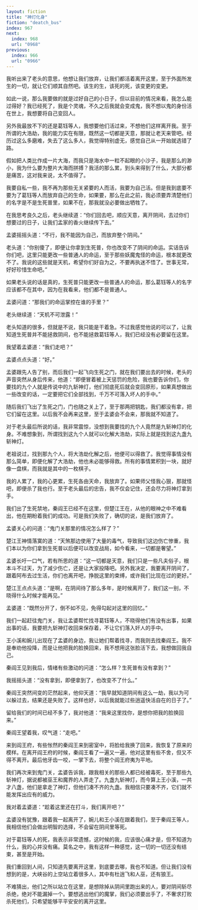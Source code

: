 ```yaml
---
layout: fiction
title: "神灯化身"
fiction: "deatch_bus"
index: 967
next:
  index: 968
  url: "0968"
previous:
  index: 966
  url: "0966"
---
```

我听出来了老头的意思，他想让我们放弃，让我们都活着离开这里，至于外面所发生的一切，就让它们顺其自然吧。该生的生，该死的死，该变更的变更。

如此一说，那么我要做的就是过好自己的小日子，但以目前的情况来看，我怎么能过得好？我已经死了，我是个灵魂，不久之后我就会变成鬼，我不想以鬼的身份活在世上，我想要将自己变回人。

另外我最放不下的还是葛钰等人，我想要他们活过来，不想他们这样离开我。至于所谓的大浩劫，我的能力实在有限，既然这一切都是天意，那就让老天来管吧。经历过这么多磨难，失去了这么多人，我觉得特别虚无，感觉自己从一开始就选错了路。

假如把人类比作成一片大海，而我只是海水中一粒不起眼的小沙子，我是那么的渺小，我为什么要为整片大海而拼搏？我活的那么累，到头来得到了什么，大部分都是痛苦，这对我来说，太不值得了。

我要自私一些，我不再为那些无关紧要的人而活，我要为自己活。但是我到底要不要为了葛钰等人而放弃自己的生命，如果要，那么在此之前，我必须要弄清楚他们的名字是不是生死普里，如果不在，那我就没必要做出牺牲了。

在我思考良久之后，老头继续道：“你们回去吧，顺应天意，离开阴间，去过你们想要过的日子，让我们孟家的香火继续传下去。”

孟婆摇摇头道：“不行，我不能因为自己，而放弃整个阴间。”

老头道：“你别傻了，即便让你拿到生死普，你也改变不了阴间的命运。实话告诉你们吧，这里只能更改一些普通人的命运，至于那些妖魔鬼怪的命运，根本就更改不了。我说的这些就是天机，希望你们好自为之，不要再执迷不悟了。世事无常，好好珍惜生命吧。”

如果老头说的话是真的，生死普只能更改一些普通人的命运，那么葛钰等人的名字应该都不在其中，因为在我看来，他们都不是普通人。

孟婆问道：“那我们的命运掌控在谁的手里？”

老头继续道：“天机不可泄露！”

老头知道的很多，但就是不说，我只能是干着急。不过我感觉他说的可以了，让我知道生死普并不能拯救阴间，也不能拯救葛钰等人，我们已经没有必要留在这里。

我望着孟婆道：“我们走吧？”

孟婆点点头道：“好。”

孟婆跟先人告了别，而后我们一起飞向生死之门，就在我们要出去的时候，老头的声音突然从身后传来，他道：“即便冒着被上天惩罚的危险，我也要告诉你们，你要找的九个人就是传说中的九斩神灯，他们彻底死后就会变回原形，如果真想做出一些改变的话，一定要把它们全部找到，千万不可落入坏人的手中。”

随后我们飞出了生死之门，门也随之关上了，至于那两把钥匙，我们都没有拿，把它们留在这里。以后我不会再来这里，至于孟婆会不会来，那我就不知道了。

对于老头最后所说的话，我非常震惊，没想到我要找的九个人竟然是九斩神灯的化身。不难想象到，所谓找到这九个人就可以化解大浩劫，实际上就是找到这九盏九斩神灯。

老祖说过，找到那九个人，将大浩劫化解之后，他便可以得救了。我觉得事情没有那么简单，即便化解了大浩劫，他也未必能够得救。所有的事情累积到一块，就好像一盘棋，而我就是其中的一枚棋子。

我的人累了，我的心更累，生死各由天命，我放弃了。如果师父怪我心狠，那就怪吧，即便杀了我也行。至于老头最后的忠告，我不仅会记住，还会尽力将神灯拿到手。

我们出了生死禁地，秦阎王已经不在这里，但楚江王在，从他的眼神之中不难看出，他在期盼着我们的成功。可是我们失败了，确切的说，是我们放弃了。

孟婆关心的问道：“鬼门关那里的情况怎么样了？”

楚江王神情落寞的道：“天煞那边使用了大量的毒气，导致我们这边伤亡惨重，我们本以为你们拿到生死普以后便可以改变战局，如今看来，一切都是奢望。”

孟婆长吁一口气，若有所思的道：“这一切都是天意，我们只是一些凡夫俗子，根本斗不过天，为了减少伤亡，还是让大家投降吧。另外我决定，我要离开阴间了，跟着阿布去过生活，你们也离开吧，挣脱这里的束缚，或许我们比现在过的更好。”

楚江王点点头道：“是啊，在阴间待了那么多年，是时候离开了，我们这一别，不晓得什么时候才能再见。”

孟婆道：“既然分开了，倒不如不见，免得勾起对这里的回忆。”

我们一起赶往鬼门关，我让孟婆帮忙找寻葛钰等人，不晓得他们有没有出事，如果出事的话，我要把九斩神灯收回来保存着，不让它们落入奸人的手中。

王小溪和婉儿出现在了孟婆的身边，我让她们帮着找寻，而我则去找秦阎王。我不是奉劝他投降，而是让他把我的脸换回来，我不想用这张脸活下去，我想做回我自己。

秦阎王见到我后，情绪有些激动的问道：“怎么样？生死普有没有拿到？”

我摇摇头道：“没有拿到，即便拿到了，也改变不了什么。”

秦阎王突然间变的茫然起来，他仰天道：“我早就知道阴间有这么一劫，我以为可以躲过去，结果还是失败了。这样也好，以后我就能过些逍遥快活自在的日子了。”

留给我们的时间已经不多了，我对他道：“我来这里找你，是想你把我的脸换回来。”

秦阎王望着我，叹气道：“走吧。”

来到阎王府，有些怅然的秦阎王来到密室中，将脸给我换了回来，我恢复了原来的模样。在离开阎王府的时候，秦阎王看了一遍又一遍，他对这里有些不舍，但又不得不离开。最后他牙齿一咬，一掌下去，将整个阎王府夷为平地。

我们再次来到鬼门关，孟婆告诉我，跟我相关的那些人都已经被毒死，至于那些九斩神灯，据说都被巫王和魔界的人弄走了。九盏九斩神灯，而今算上王小溪，一共才八盏，他们是拿走了神灯，但他们凑不齐的九盏。我相信只要凑不齐，它们就不能发挥出应有的威力。

我对着孟婆道：“趁着这里还在打斗，我们离开吧？”

孟婆没有犹豫，跟着我一起离开了，婉儿和王小溪在跟着我们，至于秦阎王等人，我相信他们会做出明智的选择，不会留在阴间里等死。

对于葛钰等人的死，我表示非常遗憾，这时候的我，应该很心痛才是，但不知道为什么，我的心并没有痛。莫名之中，我有这样一种感觉，这一切的一切还没有结束，甚至是开始。

我们重回到人间，只知道先要离开这里，到底要去哪，我也不知道。但让我们没有想到的是，大峡谷的上空站立着很多人，其中有杜逍飞和人巫，还有狼王。

不难猜出，他们之所以站立在这里，是想除掉从阴间里跑出来的人，要对阴间斩尽杀绝，绝对不能漏掉一个。要想逃出他们的魔掌，我们必须要出手了，不奢求打败杀死他们，只希望能够平平安安的离开这里。